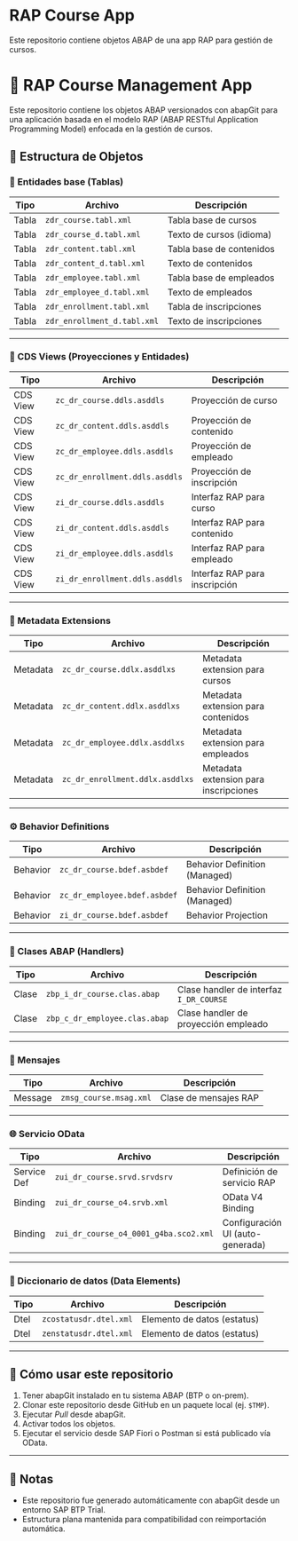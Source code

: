# RAP Course App
Este repositorio contiene objetos ABAP de una app RAP para gestión de cursos.

# 📘 RAP Course Management App

Este repositorio contiene los objetos ABAP versionados con abapGit para una aplicación basada en el modelo RAP (ABAP RESTful Application Programming Model) enfocada en la gestión de cursos.

## 📁 Estructura de Objetos

### 🧱 Entidades base (Tablas)

| Tipo        | Archivo                         | Descripción                     |
|-------------|----------------------------------|---------------------------------|
| Tabla       | `zdr_course.tabl.xml`           | Tabla base de cursos            |
| Tabla       | `zdr_course_d.tabl.xml`         | Texto de cursos (idioma)        |
| Tabla       | `zdr_content.tabl.xml`          | Tabla base de contenidos        |
| Tabla       | `zdr_content_d.tabl.xml`        | Texto de contenidos             |
| Tabla       | `zdr_employee.tabl.xml`         | Tabla base de empleados         |
| Tabla       | `zdr_employee_d.tabl.xml`       | Texto de empleados              |
| Tabla       | `zdr_enrollment.tabl.xml`       | Tabla de inscripciones          |
| Tabla       | `zdr_enrollment_d.tabl.xml`     | Texto de inscripciones          |

---

### 🧩 CDS Views (Proyecciones y Entidades)

| Tipo        | Archivo                           | Descripción                                 |
|-------------|-----------------------------------|---------------------------------------------|
| CDS View    | `zc_dr_course.ddls.asddls`        | Proyección de curso                         |
| CDS View    | `zc_dr_content.ddls.asddls`       | Proyección de contenido                     |
| CDS View    | `zc_dr_employee.ddls.asddls`      | Proyección de empleado                      |
| CDS View    | `zc_dr_enrollment.ddls.asddls`    | Proyección de inscripción                   |
| CDS View    | `zi_dr_course.ddls.asddls`        | Interfaz RAP para curso                     |
| CDS View    | `zi_dr_content.ddls.asddls`       | Interfaz RAP para contenido                 |
| CDS View    | `zi_dr_employee.ddls.asddls`      | Interfaz RAP para empleado                  |
| CDS View    | `zi_dr_enrollment.ddls.asddls`    | Interfaz RAP para inscripción               |

---

### 🎨 Metadata Extensions

| Tipo        | Archivo                            | Descripción                          |
|-------------|------------------------------------|--------------------------------------|
| Metadata    | `zc_dr_course.ddlx.asddlxs`        | Metadata extension para cursos       |
| Metadata    | `zc_dr_content.ddlx.asddlxs`       | Metadata extension para contenidos   |
| Metadata    | `zc_dr_employee.ddlx.asddlxs`      | Metadata extension para empleados    |
| Metadata    | `zc_dr_enrollment.ddlx.asddlxs`    | Metadata extension para inscripciones|

---

### ⚙️ Behavior Definitions

| Tipo        | Archivo                              | Descripción                          |
|-------------|--------------------------------------|--------------------------------------|
| Behavior    | `zc_dr_course.bdef.asbdef`           | Behavior Definition (Managed)        |
| Behavior    | `zc_dr_employee.bdef.asbdef`         | Behavior Definition (Managed)        |
| Behavior    | `zi_dr_course.bdef.asbdef`           | Behavior Projection                  |

---

### 🔧 Clases ABAP (Handlers)

| Tipo        | Archivo                               | Descripción                            |
|-------------|---------------------------------------|----------------------------------------|
| Clase       | `zbp_i_dr_course.clas.abap`           | Clase handler de interfaz `I_DR_COURSE`|
| Clase       | `zbp_c_dr_employee.clas.abap`         | Clase handler de proyección empleado   |

---

### 💬 Mensajes

| Tipo        | Archivo                 | Descripción                  |
|-------------|-------------------------|------------------------------|
| Message     | `zmsg_course.msag.xml`  | Clase de mensajes RAP        |

---

### 🌐 Servicio OData

| Tipo        | Archivo                                 | Descripción                         |
|-------------|------------------------------------------|-------------------------------------|
| Service Def | `zui_dr_course.srvd.srvdsrv`             | Definición de servicio RAP          |
| Binding     | `zui_dr_course_o4.srvb.xml`              | OData V4 Binding                    |
| Binding     | `zui_dr_course_o4_0001_g4ba.sco2.xml`    | Configuración UI (auto-generada)   |

---

### 🔣 Diccionario de datos (Data Elements)

| Tipo        | Archivo                 | Descripción                  |
|-------------|-------------------------|------------------------------|
| Dtel        | `zcostatusdr.dtel.xml`  | Elemento de datos (estatus)  |
| Dtel        | `zenstatusdr.dtel.xml`  | Elemento de datos (estatus)  |

---

## 🚀 Cómo usar este repositorio

1. Tener abapGit instalado en tu sistema ABAP (BTP o on-prem).
2. Clonar este repositorio desde GitHub en un paquete local (ej. `$TMP`).
3. Ejecutar *Pull* desde abapGit.
4. Activar todos los objetos.
5. Ejecutar el servicio desde SAP Fiori o Postman si está publicado vía OData.

---

## 📎 Notas

- Este repositorio fue generado automáticamente con abapGit desde un entorno SAP BTP Trial.
- Estructura plana mantenida para compatibilidad con reimportación automática.

